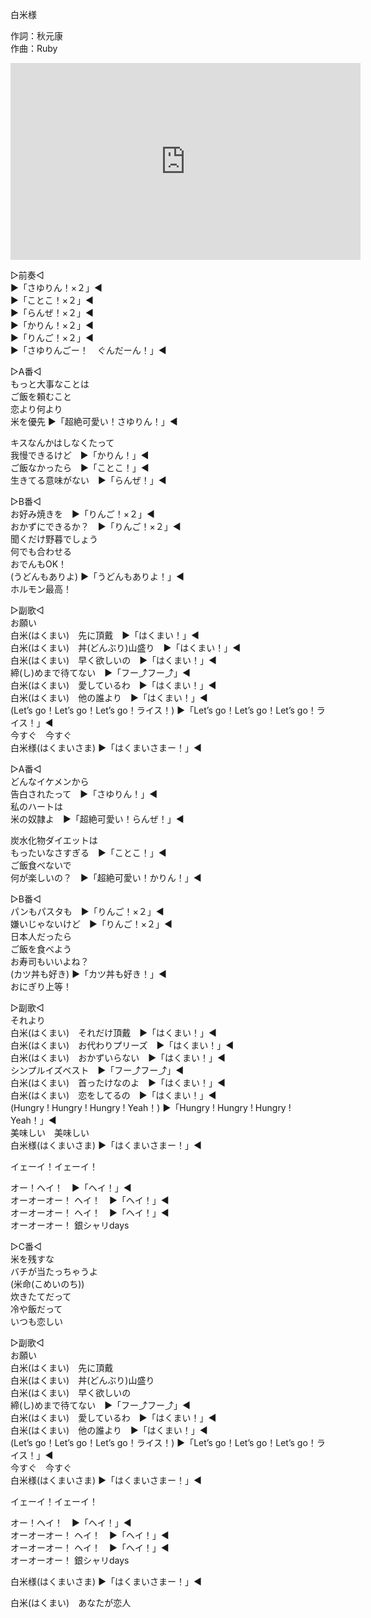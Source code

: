 白米様  
  
作詞：秋元康  
作曲：Ruby  
  
<iframe width="560" height="315" src="https://www.youtube.com/embed/YOIZUWQoFO8" frameborder="0" allow="accelerometer; autoplay; encrypted-media; gyroscope; picture-in-picture" allowfullscreen></iframe>  
  
▷前奏◁  
▶「さゆりん！×２」◀  
▶「ことこ！×２」◀  
▶「らんぜ！×２」◀  
▶「かりん！×２」◀  
▶「りんご！×２」◀  
▶「さゆりんごー！　ぐんだーん！」◀  
  
▷A番◁  
もっと大事なことは  
ご飯を頼むこと  
恋より何より  
米を優先 ▶「超絶可愛い！さゆりん！」◀   
  
キスなんかはしなくたって  
我慢できるけど　▶「かりん！」◀  
ご飯なかったら　▶「ことこ！」◀  
生きてる意味がない　▶「らんぜ！」◀  
  
▷B番◁  
お好み焼きを　▶「りんご！×２」◀  
おかずにできるか？　▶「りんご！×２」◀  
聞くだけ野暮でしょう  
何でも合わせる  
おでんもOK！  
(うどんもありよ) ▶「うどんもありよ！」◀  
ホルモン最高！  
  
▷副歌◁  
お願い  
白米(はくまい)　先に頂戴　▶「はくまい！」◀  
白米(はくまい)　丼(どんぶり)山盛り　▶「はくまい！」◀  
白米(はくまい)　早く欲しいの　▶「はくまい！」◀  
締(し)めまで待てない　▶「フー⤴フー⤴」◀  
白米(はくまい)　愛しているわ　▶「はくまい！」◀  
白米(はくまい)　他の誰より　▶「はくまい！」◀  
(Let’s go！Let’s go！Let’s go！ライス！) ▶「Let’s go！Let’s go！Let’s go！ライス！」◀  
今すぐ　今すぐ  
白米様(はくまいさま) ▶「はくまいさまー！」◀  
  
▷A番◁  
どんなイケメンから  
告白されたって　▶「さゆりん！」◀  
私のハートは  
米の奴隷よ　▶「超絶可愛い！らんぜ！」◀   
  
炭水化物ダイエットは  
もったいなさすぎる　▶「ことこ！」◀  
ご飯食べないで  
何が楽しいの？　▶「超絶可愛い！かりん！」◀   
  
▷B番◁  
パンもパスタも　▶「りんご！×２」◀  
嫌いじゃないけど　▶「りんご！×２」◀  
日本人だったら  
ご飯を食べよう  
お寿司もいいよね？  
(カツ丼も好き) ▶「カツ丼も好き！」◀  
おにぎり上等！  
  
▷副歌◁  
それより  
白米(はくまい)　それだけ頂戴　▶「はくまい！」◀  
白米(はくまい)　お代わりプリーズ　▶「はくまい！」◀  
白米(はくまい)　おかずいらない　▶「はくまい！」◀  
シンプルイズベスト　▶「フー⤴フー⤴」◀  
白米(はくまい)　首ったけなのよ　▶「はくまい！」◀  
白米(はくまい)　恋をしてるの　▶「はくまい！」◀  
(Hungry ! Hungry ! Hungry ! Yeah！) ▶「Hungry ! Hungry ! Hungry ! Yeah！」◀  
美味しい　美味しい  
白米様(はくまいさま) ▶「はくまいさまー！」◀  
  
イェーイ！イェーイ！  
  
オー！ヘイ！　▶「ヘイ！」◀  
オーオーオー！ ヘイ！　▶「ヘイ！」◀  
オーオーオー！ ヘイ！　▶「ヘイ！」◀  
オーオーオー！ 銀シャリdays  
  
▷C番◁  
米を残すな  
バチが当たっちゃうよ  
(米命(こめいのち))  
炊きたてだって  
冷や飯だって  
いつも恋しい  
  
▷副歌◁  
お願い  
白米(はくまい)　先に頂戴  
白米(はくまい)　丼(どんぶり)山盛り  
白米(はくまい)　早く欲しいの  
締(し)めまで待てない　▶「フー⤴フー⤴」◀  
白米(はくまい)　愛しているわ　▶「はくまい！」◀  
白米(はくまい)　他の誰より　▶「はくまい！」◀  
(Let’s go！Let’s go！Let’s go！ライス！) ▶「Let’s go！Let’s go！Let’s go！ライス！」◀  
今すぐ　今すぐ  
白米様(はくまいさま) ▶「はくまいさまー！」◀  
  
イェーイ！イェーイ！  
  
オー！ヘイ！　▶「ヘイ！」◀  
オーオーオー！ ヘイ！　▶「ヘイ！」◀  
オーオーオー！ ヘイ！　▶「ヘイ！」◀  
オーオーオー！ 銀シャリdays  
  
白米様(はくまいさま) ▶「はくまいさまー！」◀  
  
白米(はくまい)　あなたが恋人  
